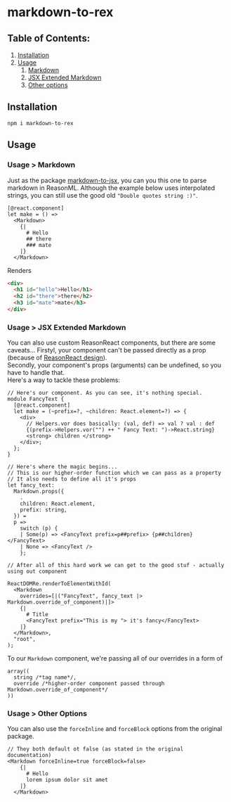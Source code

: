 # markdown-to-rex

## Table of Contents:

1. [Installation](#inst)
1. [Usage](#us)
   1. [Markdown](#us-mark)
   1. [JSX Extended Markdown](#us-mark-ext)
   1. [Other options](#us-ops)

## <div id="inst"> Installation

`npm i markdown-to-rex`

## <div id="us"> Usage

### <div id="us-mark"> Usage > Markdown

Just as the package [markdown-to-jsx](https://www.npmjs.com/package/markdown-to-jsx), you can you this one to parse markdown in ReasonML. Although the example below uses interpolated strings, you can still use the good old `"Double quotes string :)"`.

```reason
[@react.component]
let make = () =>
  <Markdown>
    {|
      # Hello
      ## there
      ### mate
    |}
  </Markdown>
```

Renders
```html
<div>
  <h1 id="hello">Hello</h1>
  <h2 id="there">there</h2>
  <h3 id="mate">mate</h3>
</div>
```

### <div id="us-mark-ext"> Usage > JSX Extended Markdown

You can also use custom ReasonReact components, but there are some caveats...
Firstyl, your component can't be passed directly as a prop (because of [ReasonReact design](https://reasonml.github.io/reason-react/docs/en/component-as-prop)).<br/>
Secondly, your component's props (arguments) can be undefined, so you have to handle that.<br/>
Here's a way to tackle these problems:
```reason
// Here's our component. As you can see, it's nothing special.
module FancyText {
  [@react.component]
  let make = (~prefix=?, ~children: React.element=?) => {
    <div>
      // Helpers.vor does basically: (val, def) => val ? val : def
      {(prefix->Helpers.vor("") ++ " Fancy Text: ")->React.string}
      <strong> children </strong>
    </div>;
  };
}

// Here's where the magic begins...
// This is our higher-order function which we can pass as a property
// It also needs to define all it's props
let fancy_text:
  Markdown.props({
    .
    children: React.element,
    prefix: string,
  }) =
  p =>
    switch (p) {
    | Some(p) => <FancyText prefix=p##prefix> {p##children} </FancyText>
    | None => <FancyText />
    };

// After all of this hard work we can get to the good stuf - actually using out component

ReactDOMRe.renderToElementWithId(
  <Markdown
    overrides=[|("FancyText", fancy_text |> Markdown.override_of_component)|]>
    {|
      # Title
      <FancyText prefix="This is my "> it's fancy</FancyText>
    |}
  </Markdown>,
  "root",
);
```
To our `Markdown` component, we're passing all of our overrides in a form of 
```reason
array((
  string /*tag name*/, 
  override /*higher-order component passed through Markdown.override_of_component*/
))
```

### <div id="us-ops"> Usage > Other Options
You can also use the `forceInline` and `forceBlock` options from the original package.
```reason
// They both default ot false (as stated in the original documentation)
<Markdown forceInline=true forceBlock=false>
    {|
      # Hello
      lorem ipsum dolor sit amet
    |}
  </Markdown>
```